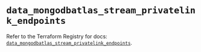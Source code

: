 # `data_mongodbatlas_stream_privatelink_endpoints`

Refer to the Terraform Registry for docs: [`data_mongodbatlas_stream_privatelink_endpoints`](https://registry.terraform.io/providers/mongodb/mongodbatlas/1.35.0/docs/data-sources/stream_privatelink_endpoints).
